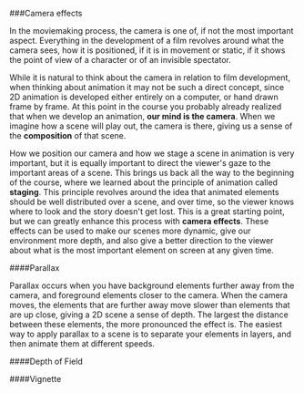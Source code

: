 ###Camera effects

In the moviemaking process, the camera is one of, if not the most important aspect. Everything in the development of a film revolves around what the camera sees, how it is positioned, if it is in movement or static, if it shows the point of view of a character or of an invisible spectator.

While it is natural to think about the camera in relation to film development, when thinking about animation it may not be such a direct concept, since 2D animation is developed either entirely on a computer, or hand drawn frame by frame. At this point in the course you probably already realized that when we develop an animation, **our mind is the camera**. When we imagine how a scene will play out, the camera is there, giving us a sense of the **composition** of that scene.

How we position our camera and how we stage a scene in animation is very important, but it is equally important to direct the viewer's gaze to the important areas of a scene. This brings us back all the way to the beginning of the course, where we learned about the principle of animation called **staging**. This principle revolves around the idea that animated elements should be well distributed over a scene, and over time, so the viewer knows where to look and the story doesn't get lost. This is a great starting point, but we can greatly enhance this process with **camera effects**. These effects can be used to make our scenes more dynamic, give our environment more depth, and also give a better direction to the viewer about what is the most important element on screen at any given time.

####Parallax

Parallax occurs when you have background elements further away from the camera, and foreground elements closer to the camera. When the camera moves, the elements that are further away move slower than elements that are up close, giving a 2D scene a sense of depth. The largest the distance between these elements, the more pronounced the effect is. The easiest way to apply parallax to a scene is to separate your elements in layers, and then animate them at different speeds.



####Depth of Field



####Vignette

